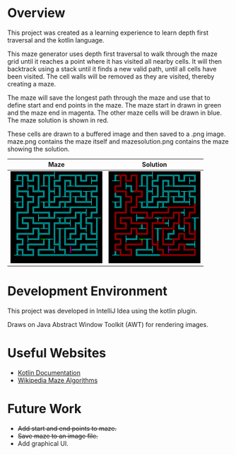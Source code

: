 # Overview
This project was created as a learning experience
to learn depth first traversal and the kotlin language.

This maze generator uses depth first traversal to walk through the maze grid until it
reaches a point where it has visited all nearby cells. It will then backtrack using
a stack until it finds a new valid path, until all cells have been visited. The cell
walls will be removed as they are visited, thereby creating a maze.

The maze will save the longest path through the maze and use that to define start
and end points in the maze. The maze start in drawn in green and the maze end in
magenta. The other maze cells will be drawn in blue. The maze solution is
shown in red.

These cells are drawn to a buffered image and then saved to a .png image.
maze.png contains the maze itself and mazesolution.png contains the maze
showing the solution.

Maze | Solution
:-------------------------:|:-------------------------:
![The Maze](mazeexample.png)|![Maze Solution](mazesolutionexample.png)


# Development Environment
This project was developed in IntelliJ Idea using the kotlin plugin.

Draws on Java Abstract Window Toolkit (AWT) for rendering images.

# Useful Websites
* [Kotlin Documentation](https://kotlinlang.org/docs/home.html)
* [Wikipedia Maze Algorithms](https://en.wikipedia.org/wiki/Maze_generation_algorithm)

# Future Work
* ~~Add start and end points to maze.~~
* ~~Save maze to an image file.~~
* Add graphical UI.
